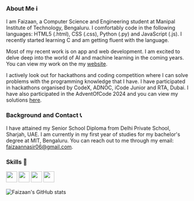 ### About Me ℹ️
I am Faizaan, a Computer Science and Engineering student at Manipal Institute of Technology, Bengaluru. I comfortably code in the following languages: HTML5 (.html), CSS (.css), Python (.py) and JavaScript (.js). I recently started learning C and am getting fluent with the language. 

Most of my recent work is on app and web development. I am excited to delve deep into the world of AI and machine learning in the coming years. You can view my work on the my [website](https://faizaan-nasir.vercel.app). 

I actively look out for hackathons and coding competition where I can solve problems with the programming knowledge that I have. I have participated in hackathons organised by CodeX, ADNOC, iCode Junior and RTA, Dubai. I have also participated in the AdventOfCode 2024 and you can view my solutions [here](https://github.com/Faizaan-Nasir/AOC-MySolutions).

### Background and Contact 📞
I have attained my Senior School Diploma from Delhi Private School, Sharjah, UAE. I am currently in my first year of studies for my bachelor's degree at MIT, Bengaluru. You can reach out to me through my email: faizaannasir06@gmail.com.

### Skills 🎯
<img src="https://img.shields.io/badge/python-3670A0?style=for-the-badge&logo=python&logoColor=ffdd54" style="margin-bottom: 4px;" height="30px"> <img src="https://img.shields.io/badge/html5-%23E34F26.svg?style=for-the-badge&logo=html5&logoColor=white" style="margin-bottom: 4px;" height="30px"> <img src="https://img.shields.io/badge/css3-%231572B6.svg?style=for-the-badge&logo=css3&logoColor=white" style="margin-bottom: 4px;" height="30px"> <img src="https://img.shields.io/badge/JavaScript-323330?style=for-the-badge&logo=javascript&logoColor=F7DF1E" style="margin-bottom: 4px;" height="30px"> 

![Faizaan's GitHub stats](https://github-readme-stats.vercel.app/api?username=Faizaan-Nasir)

